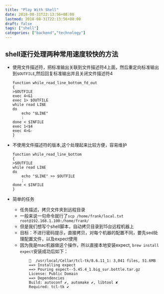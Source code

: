```yaml
---
title: "Play With Shell"
date: 2018-08-31T22:13:56+08:00
lastmod: 2018-08-31T22:13:56+08:00
draft: false
tags: ["shell"]
categories: ["backend","technology"]
---
```


## shell逐行处理两种常用速度较快的方法
* 使用文件描述符，把标准输出关联到文件描述符4上面，然后重定向标准输出到```$OUTFILE```,然后回复标准输出并且关闭文件描述符4
    ```shell
    function while_read_line_bottom_fd_out
    {
    >$OUTFILE
    exec 4<&1
    exec 1> $OUTFILE
    while read LINE
    do
        echo "$LINE"
        :
    done < $INFILE
    exec 1<$4
    exec 4>&-
    }
    ```
* 不使用文件描述符的版本,这个处理起来比较方便，容易维护
    ```shell
    function while_read_line_bottom
    {
    >$OUTFILE
    while read LINE
    do
        echo "$LINE" >> $OUTFILE
        :
    done < $INFILE
    }
    ```

* 简单的任务
    * 任务描述，拷贝文件夹到远程目录
    * 一般来说一句命令就行了```scp /home/frank/local.txt root@192.168.1.100:/home/frank/```
    * 但是我们想写个shell脚本，自动拷贝目录到15台远程机器上
    * 目标：不进行密码提示，直接拷贝，对每个机器的配置不同，要先sed处理配置文件，以及expect使用
    * 因为我是mac机器做这个操作，所以直接本地安装expect, ```brew install expect```安装成功后如下：
        ```shell
            🍺  /usr/local/Cellar/tcl-tk/8.6.11_1: 3,041 files, 51.6MB
            ==> Installing expect
            ==> Pouring expect--5.45.4_1.big_sur.bottle.tar.gz
            License: Public Domain
            ==> Dependencies
            Build: autoconf ✔, automake ✔, libtool ✘
            Required: tcl-tk ✔ 
        ```
